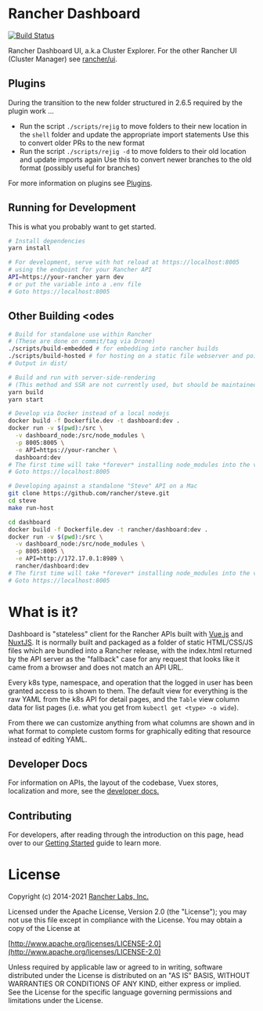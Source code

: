 # Rancher Dashboard
[![Build Status](http://drone-publish.rancher.io/api/badges/rancher/dashboard/status.svg)](http://drone-publish.rancher.io/rancher/dashboard)

Rancher Dashboard UI, a.k.a Cluster Explorer.
For the other Rancher UI (Cluster Manager) see [rancher/ui](https://github.com/rancher/ui).

## Plugins
During the transition to the new folder structured in 2.6.5 required by the plugin work ...
- Run the script `./scripts/rejig` to move folders to their new location in the `shell` folder and update the appropriate import statements
  Use this to convert older PRs to the new format
- Run the script `./scripts/rejig -d` to move folders to their old location and update imports again
  Use this to convert newer branches to the old format (possibly useful for branches)

For more information on plugins see [Plugins](./docs/developer/PLUGINS.md).

## Running for Development
This is what you probably want to get started.
```bash
# Install dependencies
yarn install

# For development, serve with hot reload at https://localhost:8005
# using the endpoint for your Rancher API
API=https://your-rancher yarn dev
# or put the variable into a .env file
# Goto https://localhost:8005
```


## Other Building <odes
```bash
# Build for standalone use within Rancher
# (These are done on commit/tag via Drone)
./scripts/build-embedded # for embedding into rancher builds
./scripts/build-hosted # for hosting on a static file webserver and pointing Rancher's ui-dashboard-index at it
# Output in dist/

# Build and run with server-side-rendering
# (This method and SSR are not currently used, but should be maintained for future)
yarn build
yarn start

# Develop via Docker instead of a local nodejs
docker build -f Dockerfile.dev -t dashboard:dev .
docker run -v $(pwd):/src \
  -v dashboard_node:/src/node_modules \
  -p 8005:8005 \
  -e API=https://your-rancher \
  dashboard:dev
# The first time will take *forever* installing node_modules into the volume; it will be faster next time.
# Goto https://localhost:8005

# Developing against a standalone "Steve" API on a Mac
git clone https://github.com/rancher/steve.git
cd steve
make run-host

cd dashboard
docker build -f Dockerfile.dev -t rancher/dashboard:dev .
docker run -v $(pwd):/src \
  -v dashboard_node:/src/node_modules \
  -p 8005:8005 \
  -e API=http://172.17.0.1:8989 \
  rancher/dashboard:dev
# The first time will take *forever* installing node_modules into the volume; it will be faster next time.
# Goto https://localhost:8005
```

# What is it?

Dashboard is "stateless" client for the Rancher APIs built with [Vue.js](https://vuejs.org/) and [NuxtJS](https://nuxtjs.org/).  It is normally built and packaged as a folder of static HTML/CSS/JS files which are bundled into a Rancher release, with the index.html returned by the API server as the "fallback" case for any request that looks like it came from a browser and does not match an API URL.

Every k8s type, namespace, and operation that the logged in user has been granted access to is shown to them.  The default view for everything is the raw YAML from the k8s API for detail pages, and the `Table` view column data for list pages (i.e. what you get from `kubectl get <type> -o wide`).

From there we can customize anything from what columns are shown and in what format to complete custom forms for graphically editing that resource instead of editing YAML.

## Developer Docs

For information on APIs, the layout of the codebase, Vuex stores, localization and more, see the [developer docs.](./docs/developer)

## Contributing

For developers, after reading through the introduction on this page, head over to our [Getting Started](./docs/developer/getting-started) guide to learn more.

License
=======
Copyright (c) 2014-2021 [Rancher Labs, Inc.](http://rancher.com)

Licensed under the Apache License, Version 2.0 (the "License");
you may not use this file except in compliance with the License.
You may obtain a copy of the License at

[http://www.apache.org/licenses/LICENSE-2.0](http://www.apache.org/licenses/LICENSE-2.0)

Unless required by applicable law or agreed to in writing, software
distributed under the License is distributed on an "AS IS" BASIS,
WITHOUT WARRANTIES OR CONDITIONS OF ANY KIND, either express or implied.
See the License for the specific language governing permissions and
limitations under the License.
